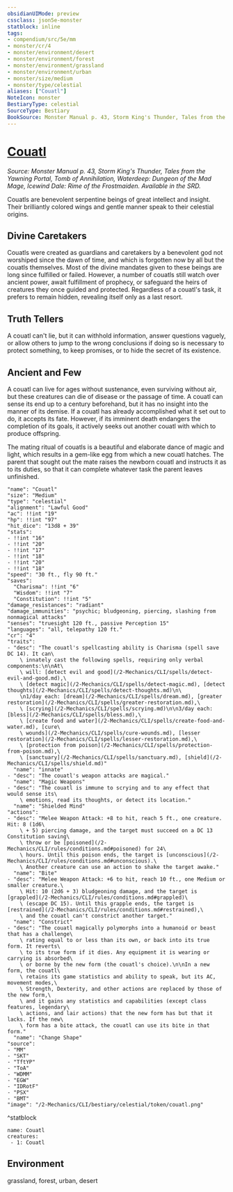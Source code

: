 ```yaml
---
obsidianUIMode: preview
cssclass: json5e-monster
statblock: inline
tags:
- compendium/src/5e/mm
- monster/cr/4
- monster/environment/desert
- monster/environment/forest
- monster/environment/grassland
- monster/environment/urban
- monster/size/medium
- monster/type/celestial
aliases: ["Couatl"]
NoteIcon: monster
BestiaryType: celestial
SourceType: Bestiary
BookSource: Monster Manual p. 43, Storm King's Thunder, Tales from the Yawning Portal, Tomb of Annihilation, Waterdeep: Dungeon of the Mad Mage, Icewind Dale: Rime of the Frostmaiden. Available in the SRD.
---
```

# [Couatl](2-Mechanics/CLI/bestiary/celestial/couatl.md)
*Source: Monster Manual p. 43, Storm King's Thunder, Tales from the Yawning Portal, Tomb of Annihilation, Waterdeep: Dungeon of the Mad Mage, Icewind Dale: Rime of the Frostmaiden. Available in the SRD.*  

Couatls are benevolent serpentine beings of great intellect and insight. Their brilliantly colored wings and gentle manner speak to their celestial origins.

## Divine Caretakers

Couatls were created as guardians and caretakers by a benevolent god not worshiped since the dawn of time, and which is forgotten now by all but the couatls themselves. Most of the divine mandates given to these beings are long since fulfilled or failed. However, a number of couatls still watch over ancient power, await fulfillment of prophecy, or safeguard the heirs of creatures they once guided and protected. Regardless of a couatl's task, it prefers to remain hidden, revealing itself only as a last resort.

## Truth Tellers

A couatl can't lie, but it can withhold information, answer questions vaguely, or allow others to jump to the wrong conclusions if doing so is necessary to protect something, to keep promises, or to hide the secret of its existence.

## Ancient and Few

A couatl can live for ages without sustenance, even surviving without air, but these creatures can die of disease or the passage of time. A couatl can sense its end up to a century beforehand, but it has no insight into the manner of its demise. If a couatl has already accomplished what it set out to do, it accepts its fate. However, if its imminent death endangers the completion of its goals, it actively seeks out another couatl with which to produce offspring.

The mating ritual of couatls is a beautiful and elaborate dance of magic and light, which results in a gem-like egg from which a new couatl hatches. The parent that sought out the mate raises the newborn couatl and instructs it as to its duties, so that it can complete whatever task the parent leaves unfinished.

```statblock
"name": "Couatl"
"size": "Medium"
"type": "celestial"
"alignment": "Lawful Good"
"ac": !!int "19"
"hp": !!int "97"
"hit_dice": "13d8 + 39"
"stats":
- !!int "16"
- !!int "20"
- !!int "17"
- !!int "18"
- !!int "20"
- !!int "18"
"speed": "30 ft., fly 90 ft."
"saves":
  "Charisma": !!int "6"
  "Wisdom": !!int "7"
  "Constitution": !!int "5"
"damage_resistances": "radiant"
"damage_immunities": "psychic; bludgeoning, piercing, slashing from nonmagical attacks"
"senses": "truesight 120 ft., passive Perception 15"
"languages": "all, telepathy 120 ft."
"cr": "4"
"traits":
- "desc": "The couatl's spellcasting ability is Charisma (spell save DC 14). It can\
    \ innately cast the following spells, requiring only verbal components:\n\nAt\
    \ will: [detect evil and good](/2-Mechanics/CLI/spells/detect-evil-and-good.md),\
    \ [detect magic](/2-Mechanics/CLI/spells/detect-magic.md), [detect thoughts](/2-Mechanics/CLI/spells/detect-thoughts.md)\n\
    \n1/day each: [dream](/2-Mechanics/CLI/spells/dream.md), [greater restoration](/2-Mechanics/CLI/spells/greater-restoration.md),\
    \ [scrying](/2-Mechanics/CLI/spells/scrying.md)\n\n3/day each: [bless](/2-Mechanics/CLI/spells/bless.md),\
    \ [create food and water](/2-Mechanics/CLI/spells/create-food-and-water.md), [cure\
    \ wounds](/2-Mechanics/CLI/spells/cure-wounds.md), [lesser restoration](/2-Mechanics/CLI/spells/lesser-restoration.md),\
    \ [protection from poison](/2-Mechanics/CLI/spells/protection-from-poison.md),\
    \ [sanctuary](/2-Mechanics/CLI/spells/sanctuary.md), [shield](/2-Mechanics/CLI/spells/shield.md)"
  "name": "innate"
- "desc": "The couatl's weapon attacks are magical."
  "name": "Magic Weapons"
- "desc": "The couatl is immune to scrying and to any effect that would sense its\
    \ emotions, read its thoughts, or detect its location."
  "name": "Shielded Mind"
"actions":
- "desc": "Melee Weapon Attack: +8 to hit, reach 5 ft., one creature. Hit: 8 (1d6\
    \ + 5) piercing damage, and the target must succeed on a DC 13 Constitution saving\
    \ throw or be [poisoned](/2-Mechanics/CLI/rules/conditions.md#poisoned) for 24\
    \ hours. Until this poison ends, the target is [unconscious](/2-Mechanics/CLI/rules/conditions.md#unconscious).\
    \ Another creature can use an action to shake the target awake."
  "name": "Bite"
- "desc": "Melee Weapon Attack: +6 to hit, reach 10 ft., one Medium or smaller creature.\
    \ Hit: 10 (2d6 + 3) bludgeoning damage, and the target is [grappled](/2-Mechanics/CLI/rules/conditions.md#grappled)\
    \ (escape DC 15). Until this grapple ends, the target is [restrained](/2-Mechanics/CLI/rules/conditions.md#restrained),\
    \ and the couatl can't constrict another target."
  "name": "Constrict"
- "desc": "The couatl magically polymorphs into a humanoid or beast that has a challenge\
    \ rating equal to or less than its own, or back into its true form. It reverts\
    \ to its true form if it dies. Any equipment it is wearing or carrying is absorbed\
    \ or borne by the new form (the couatl's choice).\n\nIn a new form, the couatl\
    \ retains its game statistics and ability to speak, but its AC, movement modes,\
    \ Strength, Dexterity, and other actions are replaced by those of the new form,\
    \ and it gains any statistics and capabilities (except class features, legendary\
    \ actions, and lair actions) that the new form has but that it lacks. If the new\
    \ form has a bite attack, the couatl can use its bite in that form."
  "name": "Change Shape"
"source":
- "MM"
- "SKT"
- "TftYP"
- "ToA"
- "WDMM"
- "EGW"
- "IDRotF"
- "PSX"
- "BMT"
"image": "/2-Mechanics/CLI/bestiary/celestial/token/couatl.png"
```
^statblock

```encounter-table
name: Couatl
creatures:
 - 1: Couatl
```

## Environment

grassland, forest, urban, desert